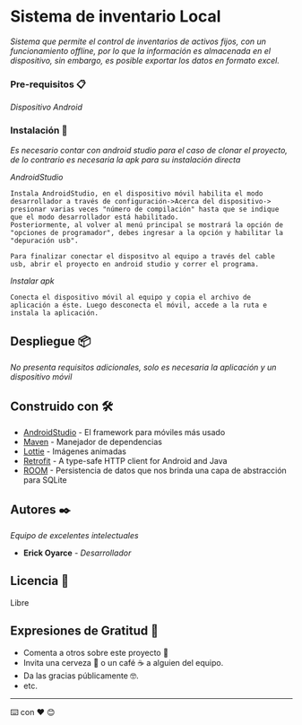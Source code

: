 # Sistema de inventario Local

_Sistema que permite el control de inventarios de activos fijos, con un funcionamiento offline, por lo que la información es almacenada en el dispositivo, sin embargo, es posible exportar los datos en formato excel._

### Pre-requisitos 📋

_Dispositivo Android_


### Instalación 🔧

_Es necesario contar con android studio para el caso de clonar el proyecto, de lo contrario es necesaria la apk para su instalación directa_

_AndroidStudio_

```
Instala AndroidStudio, en el dispositivo móvil habilita el modo desarrollador a través de configuración->Acerca del dispositivo-> presionar varias veces "número de compilación" hasta que se indique que el modo desarrollador está habilitado. 
Posteriormente, al volver al menú principal se mostrará la opción de "opciones de programador", debes ingresar a la opción y habilitar la "depuración usb".

Para finalizar conectar el dispositvo al equipo a través del cable usb, abrir el proyecto en android studio y correr el programa.
```

_Instalar apk_

```
Conecta el dispositivo móvil al equipo y copia el archivo de aplicación a éste. Luego desconecta el móvil, accede a la ruta e instala la aplicación.
```

## Despliegue 📦

_No presenta requisitos adicionales, solo es necesaria la aplicación y un dispositivo móvil_

## Construido con 🛠️

* [AndroidStudio](https://developer.android.com/studio) - El framework para móviles más usado
* [Maven](https://maven.apache.org/) - Manejador de dependencias
* [Lottie](https://lottiefiles.com/) - Imágenes animadas
* [Retrofit](https://square.github.io/retrofit/) - A type-safe HTTP client for Android and Java
* [ROOM](https://developer.android.com/training/data-storage/room) - Persistencia de datos que nos brinda una capa de abstracción para SQLite


## Autores ✒️

_Equipo de excelentes intelectuales_

* **Erick Oyarce** - *Desarrollador*


## Licencia 📄

Libre

## Expresiones de Gratitud 🎁

* Comenta a otros sobre este proyecto 📢
* Invita una cerveza 🍺 o un café ☕ a alguien del equipo. 
* Da las gracias públicamente 🤓.
* etc.



---
⌨️ con ❤️ 😊